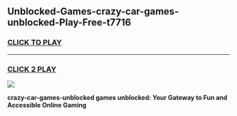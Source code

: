
## Unblocked-Games-crazy-car-games-unblocked-Play-Free-t7716
<h3>
<a href="https://premium76.site?title=crazy-car-games-unblocked&ref=18A1">CLICK TO PLAY</a></h3>
<hr>

<h3>
<a href="https://premium76.site?title=crazy-car-games-unblocked&ref=18A1">CLICK 2 PLAY</a>
  
</h3>

<a href="https://premium76.site?title=crazy-car-games-unblocked&ref=18A1"><img src="https://clearcache.store/games.png"></a>


**crazy-car-games-unblocked games unblocked: Your Gateway to Fun and Accessible Online Gaming**
